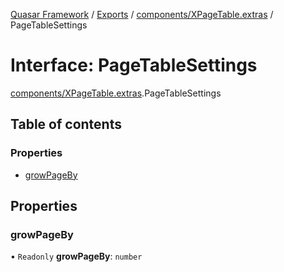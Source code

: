 [Quasar Framework](../index.md) / [Exports](../modules.md) / [components/XPageTable.extras](../modules/components_XPageTable_extras.md) / PageTableSettings

# Interface: PageTableSettings

[components/XPageTable.extras](../modules/components_XPageTable_extras.md).PageTableSettings

## Table of contents

### Properties

- [growPageBy](components_XPageTable_extras.PageTableSettings.md#growpageby)

## Properties

### growPageBy

• `Readonly` **growPageBy**: `number`

